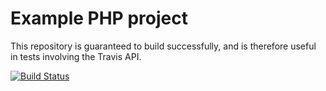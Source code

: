 Example PHP project
===================

This repository is guaranteed to build successfully, and is therefore useful in tests involving the Travis API.

[![Build Status](https://secure.travis-ci.org/apercu-dummy/passing.png?branch=master)](http://travis-ci.org/apercu-dummy/passing)

